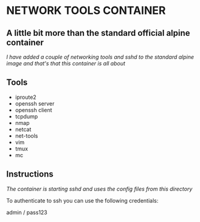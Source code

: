 # NETWORK TOOLS CONTAINER

## A little bit more than the standard official alpine container

*I have added a couple of networking tools and sshd to the standard alpine image and that's that this container is all about*

## Tools

- iproute2
- openssh server
- openssh client
- tcpdump
- nmap
- netcat
- net-tools
- vim
- tmux
- mc

## Instructions

*The container is starting sshd and uses the config files from this directory*

To authenticate to ssh you can use the following credentials:

admin / pass123
